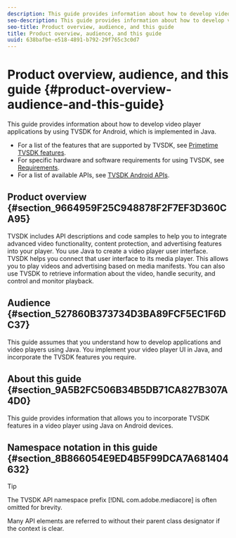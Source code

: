 ```yaml
---
description: This guide provides information about how to develop video player applications by using TVSDK for Android, which is implemented in Java.
seo-description: This guide provides information about how to develop video player applications by using TVSDK for Android, which is implemented in Java.
seo-title: Product overview, audience, and this guide
title: Product overview, audience, and this guide
uuid: 638bafbe-e518-4891-b792-29f765c3c0d7
---
```


# Product overview, audience, and this guide {#product-overview-audience-and-this-guide}

This guide provides information about how to develop video player applications by using TVSDK for Android, which is implemented in Java.

<!--<a id="section_FC24E86A2E6442B8A3769160769BBDFA"></a>-->

* For a list of the features that are supported by TVSDK, see [Primetime TVSDK features](../../tvsdk-2.7-for-android/overview-prod-audience-guide/c-psdk-android-2.7-overview-of-the-player.md). 
* For specific hardware and software requirements for using TVSDK, see [Requirements](../../tvsdk-2.7-for-android/c-psdk-android-2.7-requirements.md). 
* For a list of available APIs, see [TVSDK Android APIs](https://help.adobe.com/en_US/primetime/api/psdk/javadoc_2.7/).

## Product overview {#section_9664959F25C948878F2F7EF3D360CA95}

TVSDK includes API descriptions and code samples to help you to integrate advanced video functionality, content protection, and advertising features into your player. You use Java to create a video player user interface. TVSDK helps you connect that user interface to its media player. This allows you to play videos and advertising based on media manifests. You can also use TVSDK to retrieve information about the video, handle security, and control and monitor playback.

## Audience {#section_527860B373734D3BA89FCF5EC1F6DC37}

This guide assumes that you understand how to develop applications and video players using Java. You implement your video player UI in Java, and incorporate the TVSDK features you require.

## About this guide {#section_9A5B2FC506B34B5DB71CA827B307A4D0}

This guide provides information that allows you to incorporate TVSDK features in a video player using Java on Android devices.

## Namespace notation in this guide {#section_8B866054E9ED4B5F99DCA7A681404632}

>[!TIP]
>
>The TVSDK API namespace prefix [!DNL com.adobe.mediacore] is often omitted for brevity. 
>
>Many API elements are referred to without their parent class designator if the context is clear.